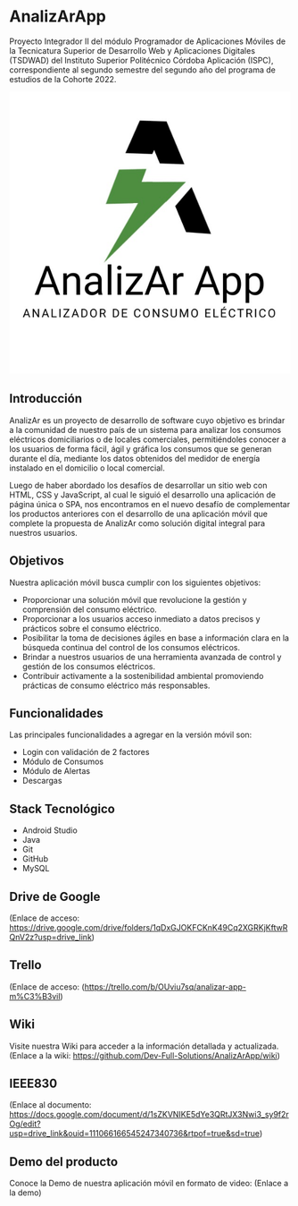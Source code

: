 # AnalizArApp
Proyecto Integrador II del módulo Programador de Aplicaciones Móviles de la Tecnicatura Superior de Desarrollo Web y Aplicaciones Digitales (TSDWAD) del Instituto Superior Politécnico Córdoba Aplicación (ISPC), correspondiente al segundo semestre del segundo año del programa de estudios de la Cohorte 2022.

![imagen](https://github.com/Dev-Full-Solutions/AnalizArApp/blob/main/Imagenes/AnalizArApp.jpeg)

## Introducción
AnalizAr es un proyecto de desarrollo de software cuyo objetivo es brindar a la comunidad de nuestro país de un sistema para analizar los consumos eléctricos domiciliarios o de locales comerciales, permitiéndoles conocer a los usuarios de forma fácil, ágil y gráfica los consumos que se generan durante el día, mediante los datos obtenidos del medidor de energía instalado en el domicilio o local comercial.

Luego de haber abordado los desafíos de desarrollar un sitio web con HTML, CSS y JavaScript, al cual le siguió el desarrollo una aplicación de página única o SPA, nos encontramos en el nuevo desafío de complementar los productos anteriores con el desarrollo de una aplicación móvil que complete la propuesta de AnalizAr como solución digital integral para nuestros usuarios.

## Objetivos
Nuestra aplicación móvil busca cumplir con los siguientes objetivos:
- Proporcionar una solución móvil que revolucione la gestión y comprensión del consumo eléctrico.
- Proporcionar a los usuarios acceso inmediato a datos precisos y prácticos sobre el consumo eléctrico.
- Posibilitar la toma de decisiones ágiles en base a información clara en la búsqueda continua del control de los consumos eléctricos.
- Brindar a nuestros usuarios de una herramienta avanzada de control y gestión de los consumos eléctricos.
- Contribuir activamente a la sostenibilidad ambiental promoviendo prácticas de consumo eléctrico más responsables.

## Funcionalidades
Las principales funcionalidades a agregar en la versión móvil son:
- Login con validación de 2 factores
- Módulo de Consumos
- Módulo de Alertas
- Descargas

## Stack Tecnológico
- Android Studio
- Java
- Git
- GitHub
- MySQL

## Drive de Google
(Enlace de acceso: https://drive.google.com/drive/folders/1qDxGJOKFCKnK49Cq2XGRKjKftwRQnV2z?usp=drive_link)

## Trello
(Enlace de acceso: (https://trello.com/b/OUviu7sq/analizar-app-m%C3%B3vil)

## Wiki
Visite nuestra Wiki para acceder a la información detallada y actualizada.
(Enlace a la wiki: https://github.com/Dev-Full-Solutions/AnalizArApp/wiki)

## IEEE830
(Enlace al documento: https://docs.google.com/document/d/1sZKVNIKE5dYe3QRtJX3Nwi3_sy9f2rOg/edit?usp=drive_link&ouid=111066166545247340736&rtpof=true&sd=true)

## Demo del producto
Conoce la Demo de nuestra aplicación móvil en formato de video:
(Enlace a la demo)
